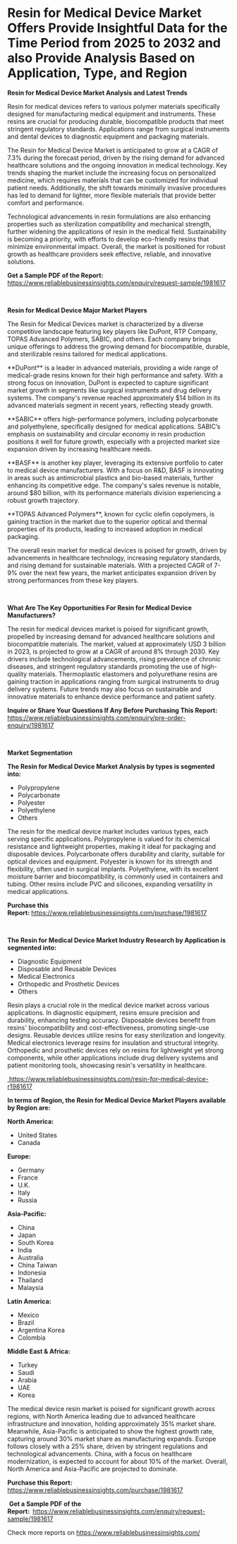 <p><h1>Resin for Medical Device Market Offers Provide Insightful Data for the Time Period from 2025 to 2032 and also Provide Analysis Based on Application, Type, and Region</h1></p><p><strong>Resin for Medical Device Market Analysis and Latest Trends</strong></p>
<p><p>Resin for medical devices refers to various polymer materials specifically designed for manufacturing medical equipment and instruments. These resins are crucial for producing durable, biocompatible products that meet stringent regulatory standards. Applications range from surgical instruments and dental devices to diagnostic equipment and packaging materials.</p><p>The Resin for Medical Device Market is anticipated to grow at a CAGR of 7.3% during the forecast period, driven by the rising demand for advanced healthcare solutions and the ongoing innovation in medical technology. Key trends shaping the market include the increasing focus on personalized medicine, which requires materials that can be customized for individual patient needs. Additionally, the shift towards minimally invasive procedures has led to demand for lighter, more flexible materials that provide better comfort and performance.</p><p>Technological advancements in resin formulations are also enhancing properties such as sterilization compatibility and mechanical strength, further widening the applications of resin in the medical field. Sustainability is becoming a priority, with efforts to develop eco-friendly resins that minimize environmental impact. Overall, the market is positioned for robust growth as healthcare providers seek effective, reliable, and innovative solutions.</p></p>
<p><strong>Get a Sample PDF of the Report:&nbsp;</strong> <a href="https://www.reliablebusinessinsights.com/enquiry/request-sample/1981617?utm_campaign=3383&utm_medium=2&utm_source=Github&utm_content=ia&utm_term=03042025&utm_id=resin-for-medical-device">https://www.reliablebusinessinsights.com/enquiry/request-sample/1981617</a></p>
<p>&nbsp;</p>
<p><strong>Resin for Medical Device Major Market Players</strong></p>
<p><p>The Resin for Medical Devices market is characterized by a diverse competitive landscape featuring key players like DuPont, RTP Company, TOPAS Advanced Polymers, SABIC, and others. Each company brings unique offerings to address the growing demand for biocompatible, durable, and sterilizable resins tailored for medical applications.</p><p>**DuPont** is a leader in advanced materials, providing a wide range of medical-grade resins known for their high performance and safety. With a strong focus on innovation, DuPont is expected to capture significant market growth in segments like surgical instruments and drug delivery systems. The company's revenue reached approximately $14 billion in its advanced materials segment in recent years, reflecting steady growth.</p><p>**SABIC** offers high-performance polymers, including polycarbonate and polyethylene, specifically designed for medical applications. SABIC’s emphasis on sustainability and circular economy in resin production positions it well for future growth, especially with a projected market size expansion driven by increasing healthcare needs.</p><p>**BASF** is another key player, leveraging its extensive portfolio to cater to medical device manufacturers. With a focus on R&D, BASF is innovating in areas such as antimicrobial plastics and bio-based materials, further enhancing its competitive edge. The company's sales revenue is notable, around $80 billion, with its performance materials division experiencing a robust growth trajectory.</p><p>**TOPAS Advanced Polymers**, known for cyclic olefin copolymers, is gaining traction in the market due to the superior optical and thermal properties of its products, leading to increased adoption in medical packaging.</p><p>The overall resin market for medical devices is poised for growth, driven by advancements in healthcare technology, increasing regulatory standards, and rising demand for sustainable materials. With a projected CAGR of 7-9% over the next few years, the market anticipates expansion driven by strong performances from these key players.</p></p>
<p>&nbsp;</p>
<p><strong>What Are The Key Opportunities For Resin for Medical Device Manufacturers?</strong></p>
<p><p>The resin for medical devices market is poised for significant growth, propelled by increasing demand for advanced healthcare solutions and biocompatible materials. The market, valued at approximately USD 3 billion in 2023, is projected to grow at a CAGR of around 8% through 2030. Key drivers include technological advancements, rising prevalence of chronic diseases, and stringent regulatory standards promoting the use of high-quality materials. Thermoplastic elastomers and polyurethane resins are gaining traction in applications ranging from surgical instruments to drug delivery systems. Future trends may also focus on sustainable and innovative materials to enhance device performance and patient safety.</p></p>
<p><strong>Inquire or Share Your Questions If Any Before Purchasing This Report:</strong> <a href="https://www.reliablebusinessinsights.com/enquiry/pre-order-enquiry/1981617?utm_campaign=3383&utm_medium=2&utm_source=Github&utm_content=ia&utm_term=03042025&utm_id=resin-for-medical-device">https://www.reliablebusinessinsights.com/enquiry/pre-order-enquiry/1981617</a></p>
<p>&nbsp;</p>
<p><strong>Market Segmentation</strong></p>
<p><strong>The Resin for Medical Device Market Analysis by types is segmented into:</strong></p>
<p><ul><li>Polypropylene</li><li>Polycarbonate</li><li>Polyester</li><li>Polyethylene</li><li>Others</li></ul></p>
<p><p>The resin for the medical device market includes various types, each serving specific applications. Polypropylene is valued for its chemical resistance and lightweight properties, making it ideal for packaging and disposable devices. Polycarbonate offers durability and clarity, suitable for optical devices and equipment. Polyester is known for its strength and flexibility, often used in surgical implants. Polyethylene, with its excellent moisture barrier and biocompatibility, is commonly used in containers and tubing. Other resins include PVC and silicones, expanding versatility in medical applications.</p></p>
<p><strong>Purchase this Report:&nbsp;</strong><a href="https://www.reliablebusinessinsights.com/purchase/1981617?utm_campaign=3383&utm_medium=2&utm_source=Github&utm_content=ia&utm_term=03042025&utm_id=resin-for-medical-device">https://www.reliablebusinessinsights.com/purchase/1981617</a></p>
<p>&nbsp;</p>
<p><strong>The Resin for Medical Device Market Industry Research by Application is segmented into:</strong></p>
<p><ul><li>Diagnostic Equipment</li><li>Disposable and Reusable Devices</li><li>Medical Electronics</li><li>Orthopedic and Prosthetic Devices</li><li>Others</li></ul></p>
<p><p>Resin plays a crucial role in the medical device market across various applications. In diagnostic equipment, resins ensure precision and durability, enhancing testing accuracy. Disposable devices benefit from resins' biocompatibility and cost-effectiveness, promoting single-use designs. Reusable devices utilize resins for easy sterilization and longevity. Medical electronics leverage resins for insulation and structural integrity. Orthopedic and prosthetic devices rely on resins for lightweight yet strong components, while other applications include drug delivery systems and patient monitoring tools, showcasing resin's versatility in healthcare.</p></p>
<p><a href="https://www.reliablebusinessinsights.com/resin-for-medical-device-r1981617?utm_campaign=3383&utm_medium=2&utm_source=Github&utm_content=ia&utm_term=03042025&utm_id=resin-for-medical-device">&nbsp;https://www.reliablebusinessinsights.com/resin-for-medical-device-r1981617</a></p>
<p><strong>In terms of Region, the Resin for Medical Device Market Players available by Region are:</strong></p>
<p>
    <p> <strong> North America: </strong>
        <ul>
            <li>United States</li>
            <li>Canada</li>
        </ul>
        </p> 
    <p> <strong> Europe: </strong>
        <ul>
            <li>Germany</li>
            <li>France</li>
            <li>U.K.</li>
            <li>Italy</li>
            <li>Russia</li>
        </ul>
        </p> 
    <p> <strong> Asia-Pacific: </strong>
        <ul>
            <li>China</li>
            <li>Japan</li>
            <li>South Korea</li>
            <li>India</li>
            <li>Australia</li>
            <li>China Taiwan</li>
            <li>Indonesia</li>
            <li>Thailand</li>
            <li>Malaysia</li>
        </ul>
        </p> 
    <p> <strong> Latin America: </strong>
        <ul>
            <li>Mexico</li>
            <li>Brazil</li>
            <li>Argentina Korea</li>
            <li>Colombia</li>
        </ul>
        </p> 
    <p> <strong> Middle East & Africa: </strong>
        <ul>
            <li>Turkey</li>
            <li>Saudi</li>
            <li>Arabia</li>
            <li>UAE</li>
            <li>Korea</li>
        </ul>
    </p>
    </p>
<p><p>The medical device resin market is poised for significant growth across regions, with North America leading due to advanced healthcare infrastructure and innovation, holding approximately 35% market share. Meanwhile, Asia-Pacific is anticipated to show the highest growth rate, capturing around 30% market share as manufacturing expands. Europe follows closely with a 25% share, driven by stringent regulations and technological advancements. China, with a focus on healthcare modernization, is expected to account for about 10% of the market. Overall, North America and Asia-Pacific are projected to dominate.</p></p>
<p><strong>Purchase this Report: </strong><a href="https://www.reliablebusinessinsights.com/purchase/1981617?utm_campaign=3383&utm_medium=2&utm_source=Github&utm_content=ia&utm_term=03042025&utm_id=resin-for-medical-device">https://www.reliablebusinessinsights.com/purchase/1981617</a></p>
<p>&nbsp;<strong>Get a Sample PDF of the Report:&nbsp;&nbsp;</strong><a href="https://www.reliablebusinessinsights.com/enquiry/request-sample/1981617?utm_campaign=3383&utm_medium=2&utm_source=Github&utm_content=ia&utm_term=03042025&utm_id=resin-for-medical-device">https://www.reliablebusinessinsights.com/enquiry/request-sample/1981617</a></p>
<p><strong></strong></p>
<p>Check more reports on <a href="https://www.reliablebusinessinsights.com/?utm_campaign=3383&utm_medium=2&utm_source=Github&utm_content=ia&utm_term=03042025&utm_id=resin-for-medical-device">https://www.reliablebusinessinsights.com/</a></p>